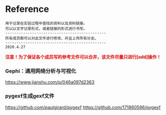 # Reference

```wiki
用于记录在实验过程中查找的资料以及资料链接。
可以以文字记录形式，或者链接的形式进行书写。
---------------------------------------------
所有成员都可以对此文件进行修改，并且上传所有分支。
---------------------------------------------
2020.4.27
```

**<font color=red>注意！为了保证各个成员写的参考文件可以合并，该文件尽量只进行[add]操作！</font>**

### Gephi：通用网络分析与可视化
https://www.jianshu.com/p/046a097d2363

### pygexf生成gexf文件
https://github.com/paulgirard/pygexf
https://github.com/171860596/pygexf